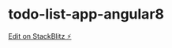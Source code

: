 # todo-list-app-angular8

[Edit on StackBlitz ⚡️](https://stackblitz.com/edit/todo-list-app-angular8)